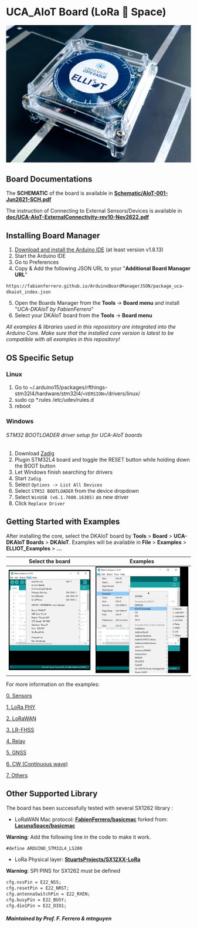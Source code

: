 # UCA_AIoT Board (LoRa :green_heart: Space)


![UCA_AIoT Board](doc/board.jpg)

## Board Documentations

The **SCHEMATIC** of the board is available in [<b>Schematic/AIoT-001-Jun2621-SCH.pdf</b>](https://github.com/FabienFerrero/UCA_AIOT/blob/main/Schematic/AIoT-001-Jun2621-SCH.pdf)

The instruction of Connecting to External Sensors/Devices is available in [<b>doc/UCA-AIoT-ExternalConnectivity-rev10-Nov2622.pdf</b>](https://github.com/FabienFerrero/UCA_AIOT/blob/main/doc/UCA-AIoT-ExternalConnectivity-rev10-Nov2622.pdf)

## Installing Board Manager

1. [Download and install the Arduino IDE](https://www.arduino.cc/en/Main/Software) (at least version v1.8.13)
2. Start the Arduino IDE
3. Go to Preferences
4. Copy & Add the following JSON URL to your "**Additional Board Manager URL**"
```
https://fabienferrero.github.io/ArduinoBoardManagerJSON/package_uca-dkaiot_index.json
``` 
5. Open the Boards Manager from the **Tools** -> **Board menu** and install "_UCA-DKAIoT by FabienFerrero_"
6. Select your DKAIoT board from the **Tools** -> **Board menu**

*All examples & libraries used in this reposistory are integrated into the Arduino Core. Make sure that the installed core version is latest to be compatible with all examples in this repository!*

## OS Specific Setup

### Linux

 1. Go to ~/.arduino15/packages/rfthings-stm32l4/hardware/stm32l4/```<VERSION>```/drivers/linux/
 2. sudo cp *.rules /etc/udev/rules.d
 3. reboot

###  Windows

###### STM32 BOOTLOADER driver setup for UCA-AIoT boards

 1. Download [Zadig](http://zadig.akeo.ie)
 2. Plugin STM32L4 board and toggle the RESET button while holding down the BOOT button
 3. Let Windows finish searching for drivers
 4. Start ```Zadig```
 5. Select ```Options -> List All Devices```
 6. Select ```STM32 BOOTLOADER``` from the device dropdown
 7. Select ```WinUSB (v6.1.7600.16385)``` as new driver
 8. Click ```Replace Driver```


## Getting Started with Examples

After installing the core, select the DKAIoT board by **Tools** > **Board** > **UCA-DKAIoT Boards** > **DKAIoT**. Examples will be available in **File** > **Examples** > **ELLIOT_Examples** > **...**

Select the board           |  Examples
:-------------------------:|:-------------------------:
![](doc/ToolMenu.png)      |  ![](doc/ExampleMenu.png)

For more information on the examples:

[0. Sensors](examples/0.%20Sensors/)

[1. LoRa PHY](examples/1.%20LoRa%20PHY/)

[2. LoRaWAN](examples/2.%20LoRaWAN/)

[3. LR-FHSS](examples/3.%20LR-FHSS/)

[4. Relay](examples/4.%20Relay/)

[5. GNSS](examples/5.%20GNSS/)

[6. CW (Continuous wave)](examples/6.%20CW/)

[7. Others](examples/7.%20Others/)

## Other Supported Library

The board has been successfully tested with several SX1262 library :

* LoRaWAN Mac protocol: [<b>FabienFerrero/basicmac</b>](https://github.com/FabienFerrero/basicmac) forked from: [<b>LacunaSpace/basicmac</b>](https://github.com/LacunaSpace/basicmac)

**Warning**: Add the following line in the code to make it work.

```
#define ARDUINO_STM32L4_LS200
```

* LoRa Physical layer: [<b>StuartsProjects/SX12XX-LoRa</b>](https://github.com/StuartsProjects/SX12XX-LoRa)

**Warning**: SPI PINS for SX1262 must be defined
```
cfg.nssPin = E22_NSS;
cfg.resetPin = E22_NRST;
cfg.antennaSwitchPin = E22_RXEN;
cfg.busyPin = E22_BUSY;
cfg.dio1Pin = E22_DIO1;
```

##### Maintained by Prof. F. Ferrero & mtnguyen
